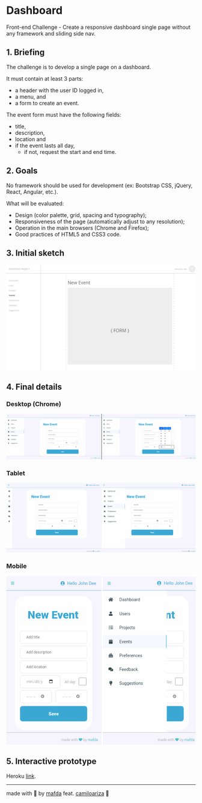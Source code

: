 # Dashboard 

Front-end Challenge - Create a responsive dashboard single page without any framework and sliding side nav.

## 1. Briefing

The challenge is to develop a single page on a dashboard.

It must contain at least 3 parts: 

* a header with the user ID logged in, 
* a menu, and 
* a form to create an event.

The event form must have the following fields: 

* title, 
* description, 
* location and 
* if the event lasts all day, 
  * if not, request the start and end time.

## 2. Goals

No framework should be used for development (ex: Bootstrap CSS, jQuery, React, Angular, etc.).

What will be evaluated:

- Design (color palette, grid, spacing and typography);
- Responsiveness of the page (automatically adjust to any resolution);
- Operation in the main browsers (Chrome and Firefox);
- Good practices of HTML5 and CSS3 code.

## 3. Initial sketch

![initial sketch](img/initial_sketch.png)

## 4. Final details

### Desktop (Chrome)
  
![desktop dashboard](img/desktop_dashboard.png)

### Tablet
  
![dashboard](img/tablet_dashboard.png)

### Mobile

![dashboard](img/mobile_dashboard.png)

## 5. Interactive prototype

Heroku [link](http://mafda-dashboard-mosyle.herokuapp.com/).

---

made with 💙 by [mafda](https://mafda.github.io/) feat. [camiloariza](https://camiloarza.github.io/) 🤖 